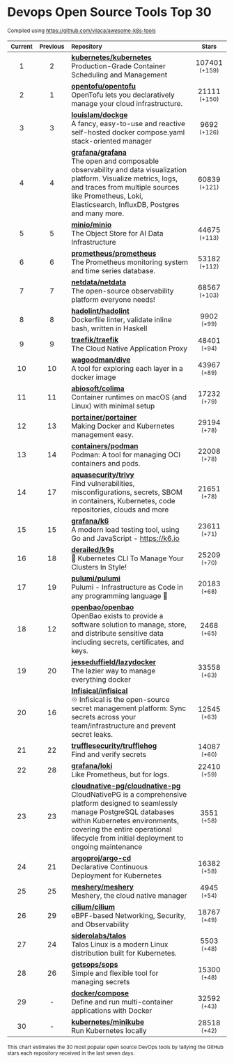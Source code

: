 # Devops Open Source Tools Top 30
<sup>Compiled using https://github.com/vilaca/awesome-k8s-tools</sup>
<div align="center">

|<sub>Current</sub>|<sub>Previous</sub>|<sub>Repository</sub>|<sub>Stars</sub>|
|:---:|:---:|:---|:---:|
|1|2|[**kubernetes/kubernetes**](https://github.com/kubernetes/kubernetes)<br/>Production-Grade Container Scheduling and Management|107401 <sup>(+159)</sup>|
|2|1|[**opentofu/opentofu**](https://github.com/opentofu/opentofu)<br/>OpenTofu lets you declaratively manage your cloud infrastructure.|21111 <sup>(+150)</sup>|
|3|3|[**louislam/dockge**](https://github.com/louislam/dockge)<br/>A fancy, easy-to-use and reactive self-hosted docker compose.yaml stack-oriented manager|9692 <sup>(+126)</sup>|
|4|4|[**grafana/grafana**](https://github.com/grafana/grafana)<br/>The open and composable observability and data visualization platform. Visualize metrics, logs, and traces from multiple sources like Prometheus, Loki, Elasticsearch, InfluxDB, Postgres and many more. |60839 <sup>(+121)</sup>|
|5|5|[**minio/minio**](https://github.com/minio/minio)<br/>The Object Store for AI Data Infrastructure|44675 <sup>(+113)</sup>|
|6|6|[**prometheus/prometheus**](https://github.com/prometheus/prometheus)<br/>The Prometheus monitoring system and time series database.|53182 <sup>(+112)</sup>|
|7|7|[**netdata/netdata**](https://github.com/netdata/netdata)<br/>The open-source observability platform everyone needs!|68567 <sup>(+103)</sup>|
|8|8|[**hadolint/hadolint**](https://github.com/hadolint/hadolint)<br/>Dockerfile linter, validate inline bash, written in Haskell|9902 <sup>(+99)</sup>|
|9|9|[**traefik/traefik**](https://github.com/traefik/traefik)<br/>The Cloud Native Application Proxy|48401 <sup>(+94)</sup>|
|10|10|[**wagoodman/dive**](https://github.com/wagoodman/dive)<br/>A tool for exploring each layer in a docker image|43967 <sup>(+89)</sup>|
|11|11|[**abiosoft/colima**](https://github.com/abiosoft/colima)<br/>Container runtimes on macOS (and Linux) with minimal setup|17232 <sup>(+79)</sup>|
|12|13|[**portainer/portainer**](https://github.com/portainer/portainer)<br/>Making Docker and Kubernetes management easy.|29194 <sup>(+78)</sup>|
|13|14|[**containers/podman**](https://github.com/containers/podman)<br/>Podman: A tool for managing OCI containers and pods.|22008 <sup>(+78)</sup>|
|14|17|[**aquasecurity/trivy**](https://github.com/aquasecurity/trivy)<br/>Find vulnerabilities, misconfigurations, secrets, SBOM in containers, Kubernetes, code repositories, clouds and more|21651 <sup>(+78)</sup>|
|15|15|[**grafana/k6**](https://github.com/grafana/k6)<br/>A modern load testing tool, using Go and JavaScript - https://k6.io|23611 <sup>(+71)</sup>|
|16|18|[**derailed/k9s**](https://github.com/derailed/k9s)<br/>🐶 Kubernetes CLI To Manage Your Clusters In Style!|25209 <sup>(+70)</sup>|
|17|19|[**pulumi/pulumi**](https://github.com/pulumi/pulumi)<br/>Pulumi - Infrastructure as Code in any programming language 🚀|20183 <sup>(+68)</sup>|
|18|12|[**openbao/openbao**](https://github.com/openbao/openbao)<br/>OpenBao exists to provide a software solution to manage, store, and distribute sensitive data including secrets, certificates, and keys.|2468 <sup>(+65)</sup>|
|19|20|[**jesseduffield/lazydocker**](https://github.com/jesseduffield/lazydocker)<br/>The lazier way to manage everything docker|33558 <sup>(+63)</sup>|
|20|16|[**Infisical/infisical**](https://github.com/Infisical/infisical)<br/>♾ Infisical is the open-source secret management platform: Sync secrets across your team/infrastructure and prevent secret leaks.|12545 <sup>(+63)</sup>|
|21|22|[**trufflesecurity/trufflehog**](https://github.com/trufflesecurity/trufflehog)<br/>Find and verify secrets|14087 <sup>(+60)</sup>|
|22|28|[**grafana/loki**](https://github.com/grafana/loki)<br/>Like Prometheus, but for logs.|22410 <sup>(+59)</sup>|
|23|23|[**cloudnative-pg/cloudnative-pg**](https://github.com/cloudnative-pg/cloudnative-pg)<br/>CloudNativePG is a comprehensive platform designed to seamlessly manage PostgreSQL databases within Kubernetes environments, covering the entire operational lifecycle from initial deployment to ongoing maintenance|3551 <sup>(+58)</sup>|
|24|21|[**argoproj/argo-cd**](https://github.com/argoproj/argo-cd)<br/>Declarative Continuous Deployment for Kubernetes|16382 <sup>(+58)</sup>|
|25|25|[**meshery/meshery**](https://github.com/meshery/meshery)<br/>Meshery, the cloud native manager|4945 <sup>(+54)</sup>|
|26|29|[**cilium/cilium**](https://github.com/cilium/cilium)<br/>eBPF-based Networking, Security, and Observability|18767 <sup>(+49)</sup>|
|27|24|[**siderolabs/talos**](https://github.com/siderolabs/talos)<br/>Talos Linux is a modern Linux distribution built for Kubernetes.|5503 <sup>(+48)</sup>|
|28|26|[**getsops/sops**](https://github.com/getsops/sops)<br/>Simple and flexible tool for managing secrets|15300 <sup>(+48)</sup>|
|29|-|[**docker/compose**](https://github.com/docker/compose)<br/>Define and run multi-container applications with Docker|32592 <sup>(+43)</sup>|
|30|-|[**kubernetes/minikube**](https://github.com/kubernetes/minikube)<br/>Run Kubernetes locally|28518 <sup>(+42)</sup>|


</div>

<sub>This chart estimates the 30 most popular open source DevOps tools by tallying the GitHub stars each repository received in the last seven days.</sub>
